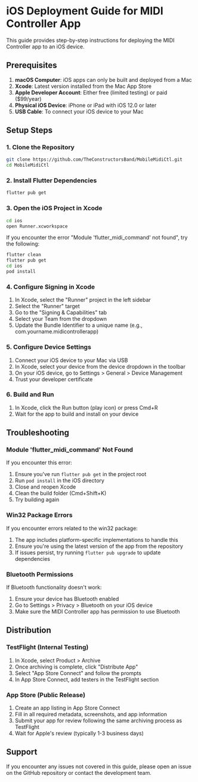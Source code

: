 # iOS Deployment Guide for MIDI Controller App

This guide provides step-by-step instructions for deploying the MIDI Controller app to an iOS device.

## Prerequisites

1. **macOS Computer**: iOS apps can only be built and deployed from a Mac
2. **Xcode**: Latest version installed from the Mac App Store
3. **Apple Developer Account**: Either free (limited testing) or paid ($99/year)
4. **Physical iOS Device**: iPhone or iPad with iOS 12.0 or later
5. **USB Cable**: To connect your iOS device to your Mac

## Setup Steps

### 1. Clone the Repository

```bash
git clone https://github.com/TheConstructorsBand/MobileMidiCtl.git
cd MobileMidiCtl
```

### 2. Install Flutter Dependencies

```bash
flutter pub get
```

### 3. Open the iOS Project in Xcode

```bash
cd ios
open Runner.xcworkspace
```

If you encounter the error "Module 'flutter_midi_command' not found", try the following:

```bash
flutter clean
flutter pub get
cd ios
pod install
```

### 4. Configure Signing in Xcode

1. In Xcode, select the "Runner" project in the left sidebar
2. Select the "Runner" target
3. Go to the "Signing & Capabilities" tab
4. Select your Team from the dropdown
5. Update the Bundle Identifier to a unique name (e.g., com.yourname.midicontrollerapp)

### 5. Configure Device Settings

1. Connect your iOS device to your Mac via USB
2. In Xcode, select your device from the device dropdown in the toolbar
3. On your iOS device, go to Settings > General > Device Management
4. Trust your developer certificate

### 6. Build and Run

1. In Xcode, click the Run button (play icon) or press Cmd+R
2. Wait for the app to build and install on your device

## Troubleshooting

### Module 'flutter_midi_command' Not Found

If you encounter this error:

1. Ensure you've run `flutter pub get` in the project root
2. Run `pod install` in the iOS directory
3. Close and reopen Xcode
4. Clean the build folder (Cmd+Shift+K)
5. Try building again

### Win32 Package Errors

If you encounter errors related to the win32 package:

1. The app includes platform-specific implementations to handle this
2. Ensure you're using the latest version of the app from the repository
3. If issues persist, try running `flutter pub upgrade` to update dependencies

### Bluetooth Permissions

If Bluetooth functionality doesn't work:

1. Ensure your device has Bluetooth enabled
2. Go to Settings > Privacy > Bluetooth on your iOS device
3. Make sure the MIDI Controller app has permission to use Bluetooth

## Distribution

### TestFlight (Internal Testing)

1. In Xcode, select Product > Archive
2. Once archiving is complete, click "Distribute App"
3. Select "App Store Connect" and follow the prompts
4. In App Store Connect, add testers in the TestFlight section

### App Store (Public Release)

1. Create an app listing in App Store Connect
2. Fill in all required metadata, screenshots, and app information
3. Submit your app for review following the same archiving process as TestFlight
4. Wait for Apple's review (typically 1-3 business days)

## Support

If you encounter any issues not covered in this guide, please open an issue on the GitHub repository or contact the development team.
